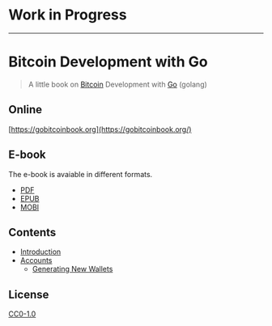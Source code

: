# Work in Progress

---

# Bitcoin Development with Go

> A little book on [Bitcoin](https://bitcoin.org/) Development with [Go](https://golang.org/) (golang)

## Online

[https://gobitcoinbook.org](https://gobitcoinbook.org/)

## E-book

The e-book is avaiable in different formats.

- [PDF](https://gobitcoinbook.org/bitcoin-development-with-go.pdf)
- [EPUB](https://gobitcoinbook.org/bitcoin-development-with-go.epub)
- [MOBI](https://gobitcoinbook.org/bitcoin-development-with-go.mobi)

## Contents

* [Introduction](en/README.md)
* [Accounts](en/accounts/README.md)
  * [Generating New Wallets](en/wallet-generate/README.md)

## License

[CC0-1.0](./LICENSE.md)
